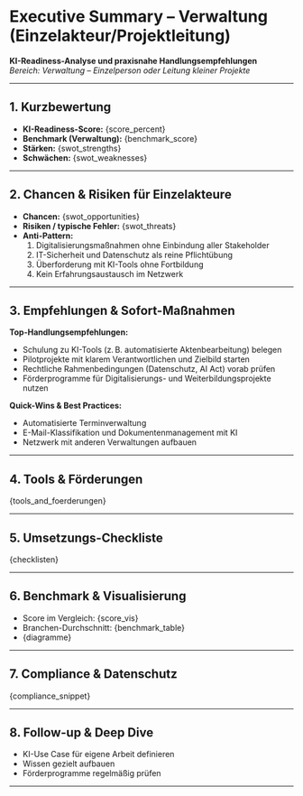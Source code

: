 # Executive Summary – Verwaltung (Einzelakteur/Projektleitung)

**KI-Readiness-Analyse und praxisnahe Handlungsempfehlungen**  
_Bereich: Verwaltung – Einzelperson oder Leitung kleiner Projekte_

---

## 1. Kurzbewertung

- **KI-Readiness-Score:** {score_percent}
- **Benchmark (Verwaltung):** {benchmark_score}
- **Stärken:** {swot_strengths}
- **Schwächen:** {swot_weaknesses}

---

## 2. Chancen & Risiken für Einzelakteure

- **Chancen:** {swot_opportunities}
- **Risiken / typische Fehler:** {swot_threats}
- **Anti-Pattern:**  
  1. Digitalisierungsmaßnahmen ohne Einbindung aller Stakeholder  
  2. IT-Sicherheit und Datenschutz als reine Pflichtübung  
  3. Überforderung mit KI-Tools ohne Fortbildung  
  4. Kein Erfahrungsaustausch im Netzwerk

---

## 3. Empfehlungen & Sofort-Maßnahmen

**Top-Handlungsempfehlungen:**  
- Schulung zu KI-Tools (z. B. automatisierte Aktenbearbeitung) belegen  
- Pilotprojekte mit klarem Verantwortlichen und Zielbild starten  
- Rechtliche Rahmenbedingungen (Datenschutz, AI Act) vorab prüfen  
- Förderprogramme für Digitalisierungs- und Weiterbildungsprojekte nutzen

**Quick-Wins & Best Practices:**  
- Automatisierte Terminverwaltung  
- E-Mail-Klassifikation und Dokumentenmanagement mit KI  
- Netzwerk mit anderen Verwaltungen aufbauen

---

## 4. Tools & Förderungen

{tools_and_foerderungen}

---

## 5. Umsetzungs-Checkliste

{checklisten}

---

## 6. Benchmark & Visualisierung

- Score im Vergleich: {score_vis}
- Branchen-Durchschnitt: {benchmark_table}
- {diagramme}

---

## 7. Compliance & Datenschutz

{compliance_snippet}

---

## 8. Follow-up & Deep Dive

- KI-Use Case für eigene Arbeit definieren  
- Wissen gezielt aufbauen  
- Förderprogramme regelmäßig prüfen

---
